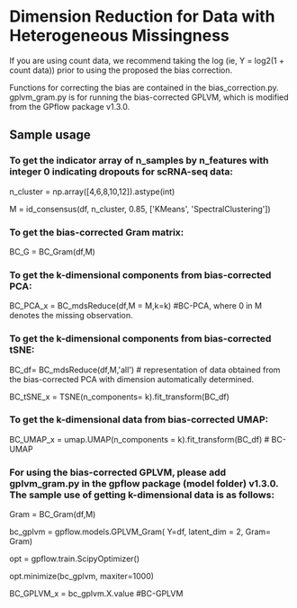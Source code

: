 # Dimension Reduction for Data with Heterogeneous Missingness

If you are using count data, we recommend taking the log (ie, Y = log2(1 + count data)) prior to using the proposed the bias correction.

Functions for correcting the bias are contained in the bias_correction.py. gplvm_gram.py is for running the bias-corrected GPLVM, which is modified from the GPflow package v1.3.0.


## Sample usage
### To get the indicator array of n_samples by n_features with integer 0 indicating dropouts for scRNA-seq data:

n_cluster = np.array([4,6,8,10,12]).astype(int)

M = id_consensus(df, n_cluster, 0.85, ['KMeans', 'SpectralClustering']) 


### To get the bias-corrected Gram matrix:

BC_G = BC_Gram(df,M)


### To get the  k-dimensional components from bias-corrected PCA:

BC_PCA_x = BC_mdsReduce(df,M = M,k=k) #BC-PCA, where 0 in M denotes the missing observation.


### To get the k-dimensional components from bias-corrected tSNE:

BC_df= BC_mdsReduce(df,M,'all') # representation of data obtained from the bias-corrected PCA with dimension automatically determined. 

BC_tSNE_x = TSNE(n_components= k).fit_transform(BC_df) 


### To get the k-dimensional data from bias-corrected UMAP:

BC_UMAP_x = umap.UMAP(n_components = k).fit_transform(BC_df) # BC-UMAP


### For using the bias-corrected GPLVM, please add gplvm_gram.py in the gpflow package (model folder) v1.3.0. The sample use of getting k-dimensional data is as follows:
Gram = BC_Gram(df,M)

bc_gplvm = gpflow.models.GPLVM_Gram( Y=df, latent_dim = 2, Gram= Gram)

opt = gpflow.train.ScipyOptimizer()

opt.minimize(bc_gplvm, maxiter=1000)  

BC_GPLVM_x = bc_gplvm.X.value #BC-GPLVM
